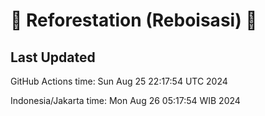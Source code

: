 
# 🌳 Reforestation (Reboisasi) 🌲

## Last Updated

GitHub Actions time: Sun Aug 25 22:17:54 UTC 2024

Indonesia/Jakarta time: Mon Aug 26 05:17:54 WIB 2024
